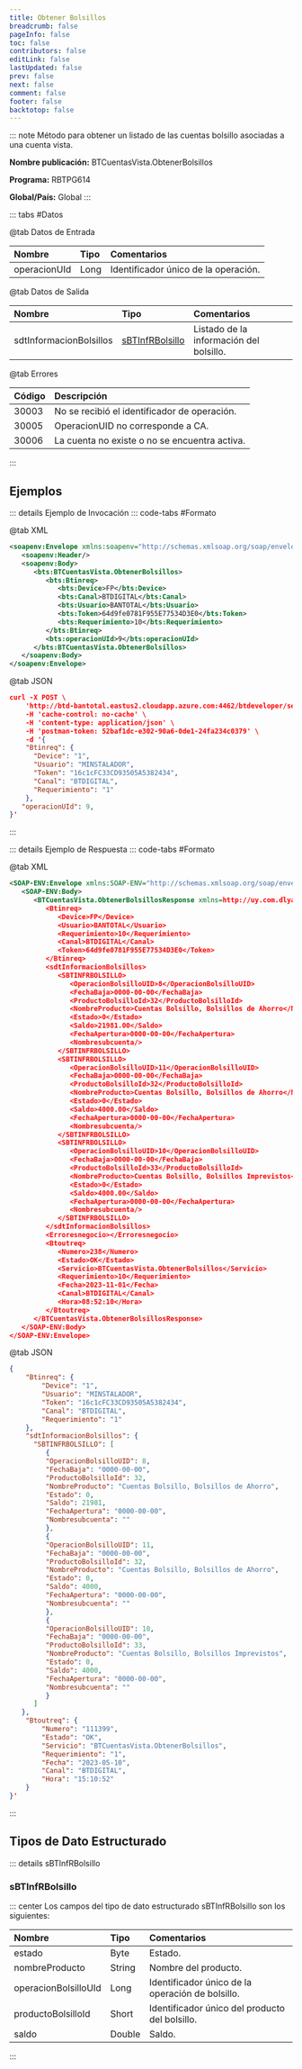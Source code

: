 ```yaml
---
title: Obtener Bolsillos
breadcrumb: false
pageInfo: false
toc: false
contributors: false
editLink: false
lastUpdated: false
prev: false
next: false
comment: false
footer: false
backtotop: false
---
```


<!-- ABRE DATOS DEL MÉTODO -->
::: note Método para obtener un listado de las cuentas bolsillo asociadas a una cuenta vista.

**Nombre publicación:** BTCuentasVista.ObtenerBolsillos

**Programa:** RBTPG614

**Global/País:** Global
:::
<!-- CIERRA DATOS DEL MÉTODO -->

<!-- ABRE TABLA DE DATOS -->
::: tabs #Datos 

@tab Datos de Entrada

Nombre | Tipo | Comentarios
:--------- | :--------- | :---------
operacionUId | Long | Identificador único de la operación.

@tab Datos de Salida

Nombre | Tipo | Comentarios
:--------- | :----------- | :-----------
sdtInformacionBolsillos | [sBTInfRBolsillo](#sbtinfrbolsillo) | Listado de la información del bolsillo.

@tab Errores

Código | Descripción
:--------- | :-----------
30003 | No se recibió el identificador de operación.
30005 | OperacionUID no corresponde a CA.
30006 | La cuenta no existe o no se encuentra activa.
::: 
<!-- CIERRA TABLA DE DATOS -->

## **Ejemplos**

<!-- ABRE EJEMPLO DE INVOCACIÓN -->
::: details Ejemplo de Invocación 
::: code-tabs #Formato

@tab XML
```xml
<soapenv:Envelope xmlns:soapenv="http://schemas.xmlsoap.org/soap/envelope/" xmlns:bts="http://uy.com.dlya.bantotal/BTSOA/">
   <soapenv:Header/>
   <soapenv:Body>
      <bts:BTCuentasVista.ObtenerBolsillos>
         <bts:Btinreq>
            <bts:Device>FP</bts:Device>
            <bts:Canal>BTDIGITAL</bts:Canal>
            <bts:Usuario>BANTOTAL</bts:Usuario>
            <bts:Token>64d9fe0781F955E77534D3E0</bts:Token>
            <bts:Requerimiento>10</bts:Requerimiento>
         </bts:Btinreq>
         <bts:operacionUId>9</bts:operacionUId>
      </bts:BTCuentasVista.ObtenerBolsillos>
   </soapenv:Body>
</soapenv:Envelope>
```

@tab JSON
```json
curl -X POST \
	'http://btd-bantotal.eastus2.cloudapp.azure.com:4462/btdeveloper/servlet/com.dlya.bantotal.odwsbt_BTCuentasVista?ObtenerBolsillos' \
	-H 'cache-control: no-cache' \
	-H 'content-type: application/json' \
	-H 'postman-token: 52baf1dc-e302-90a6-0de1-24fa234c0379' \
	-d '{
	"Btinreq": {
	  "Device": "1",
	  "Usuario": "MINSTALADOR",
	  "Token": "16c1cFC33CD93505A5382434",
	  "Canal": "BTDIGITAL",
	  "Requerimiento": "1"
	},
   "operacionUId": 9,
}'
```
:::
<!-- CIERRA EJEMPLO DE INVOCACIÓN -->

<!-- ABRE EJEMPLO DE RESPUESTA -->
::: details Ejemplo de Respuesta 
::: code-tabs #Formato

@tab XML
```xml
<SOAP-ENV:Envelope xmlns:SOAP-ENV="http://schemas.xmlsoap.org/soap/envelope/" xmlns:xsd="http://www.w3.org/2001/XMLSchema" xmlns:SOAP-ENC="http://schemas.xmlsoap.org/soap/encoding/" xmlns:xsi="http://www.w3.org/2001/XMLSchema-instance">
   <SOAP-ENV:Body>
      <BTCuentasVista.ObtenerBolsillosResponse xmlns=http://uy.com.dlya.bantotal/BTSOA/>
         <Btinreq>
            <Device>FP</Device>
            <Usuario>BANTOTAL</Usuario>
            <Requerimiento>10</Requerimiento>
            <Canal>BTDIGITAL</Canal>
            <Token>64d9fe0781F955E77534D3E0</Token>
         </Btinreq>
         <sdtInformacionBolsillos>
            <SBTINFRBOLSILLO>
               <OperacionBolsilloUID>8</OperacionBolsilloUID>
               <FechaBaja>0000-00-00</FechaBaja>
               <ProductoBolsilloId>32</ProductoBolsilloId>
               <NombreProducto>Cuentas Bolsillo, Bolsillos de Ahorro</NombreProducto>
               <Estado>0</Estado>
               <Saldo>21981.00</Saldo>
               <FechaApertura>0000-00-00</FechaApertura>
               <Nombresubcuenta/>
            </SBTINFRBOLSILLO>
            <SBTINFRBOLSILLO>
               <OperacionBolsilloUID>11</OperacionBolsilloUID>
               <FechaBaja>0000-00-00</FechaBaja>
               <ProductoBolsilloId>32</ProductoBolsilloId>
               <NombreProducto>Cuentas Bolsillo, Bolsillos de Ahorro</NombreProducto>
               <Estado>0</Estado>
               <Saldo>4000.00</Saldo>
               <FechaApertura>0000-00-00</FechaApertura>
               <Nombresubcuenta/>
            </SBTINFRBOLSILLO>
            <SBTINFRBOLSILLO>
               <OperacionBolsilloUID>10</OperacionBolsilloUID>
               <FechaBaja>0000-00-00</FechaBaja>
               <ProductoBolsilloId>33</ProductoBolsilloId>
               <NombreProducto>Cuentas Bolsillo, Bolsillos Imprevistos</NombreProducto>
               <Estado>0</Estado>
               <Saldo>4000.00</Saldo>
               <FechaApertura>0000-00-00</FechaApertura>
               <Nombresubcuenta/>
            </SBTINFRBOLSILLO>
         </sdtInformacionBolsillos>
         <Erroresnegocio></Erroresnegocio>
         <Btoutreq>
            <Numero>238</Numero>
            <Estado>OK</Estado>
            <Servicio>BTCuentasVista.ObtenerBolsillos</Servicio>
            <Requerimiento>10</Requerimiento>
            <Fecha>2023-11-01</Fecha>
            <Canal>BTDIGITAL</Canal>
            <Hora>08:52:10</Hora>
         </Btoutreq>
      </BTCuentasVista.ObtenerBolsillosResponse>
   </SOAP-ENV:Body>
</SOAP-ENV:Envelope>
```

@tab JSON
```json
{ 
    "Btinreq": { 
        "Device": "1", 
        "Usuario": "MINSTALADOR", 
        "Token": "16c1cFC33CD93505A5382434", 
        "Canal": "BTDIGITAL", 
        "Requerimiento": "1" 
    }, 
    "sdtInformacionBolsillos": { 
      "SBTINFRBOLSILLO": [ 
         { 
         "OperacionBolsilloUID": 8, 
         "FechaBaja": "0000-00-00", 
         "ProductoBolsilloId": 32, 
         "NombreProducto": "Cuentas Bolsillo, Bolsillos de Ahorro", 
         "Estado": 0, 
         "Saldo": 21981, 
         "FechaApertura": "0000-00-00", 
         "Nombresubcuenta": "" 
         }, 
         { 
         "OperacionBolsilloUID": 11, 
         "FechaBaja": "0000-00-00", 
         "ProductoBolsilloId": 32, 
         "NombreProducto": "Cuentas Bolsillo, Bolsillos de Ahorro", 
         "Estado": 0, 
         "Saldo": 4000, 
         "FechaApertura": "0000-00-00", 
         "Nombresubcuenta": "" 
         }, 
         { 
         "OperacionBolsilloUID": 10, 
         "FechaBaja": "0000-00-00", 
         "ProductoBolsilloId": 33, 
         "NombreProducto": "Cuentas Bolsillo, Bolsillos Imprevistos", 
         "Estado": 0, 
         "Saldo": 4000, 
         "FechaApertura": "0000-00-00", 
         "Nombresubcuenta": "" 
         } 
      ] 
   }, 
    "Btoutreq": { 
        "Numero": "111399", 
        "Estado": "OK", 
        "Servicio": "BTCuentasVista.ObtenerBolsillos", 
        "Requerimiento": "1", 
        "Fecha": "2023-05-10", 
        "Canal": "BTDIGITAL", 
        "Hora": "15:10:52" 
    } 
}'
```
::: 
<!-- CIERRA EJEMPLO DE RESPUESTA -->

## **Tipos de Dato Estructurado**

<!-- ABRE SDT -->
::: details sBTInfRBolsillo  

### sBTInfRBolsillo

::: center 
Los campos del tipo de dato estructurado sBTInfRBolsillo son los siguientes: 

Nombre | Tipo | Comentarios 
:--------- | :----------- | :----------- 
estado | Byte | Estado. 
nombreProducto | String | Nombre del producto. 
operacionBolsilloUId | Long | Identificador único de la operación de bolsillo. 
productoBolsilloId | Short | Identificador único del producto del bolsillo. 
saldo | Double | Saldo. 
:::
<!-- CIERRA SDT -->